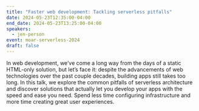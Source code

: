 ```yaml
---
title: "Faster web development: Tackling serverless pitfalls"
date: 2024-05-23T12:35:00-04:00
end_date: 2024-05-23T13:25:00-04:00
speakers:
  - jen-person
event: moar-serverless-2024
draft: false
---
```


In web development, we’ve come a long way from the days of a static HTML-only solution, but let’s face it: despite the advancements of web technologies over the past couple decades, building apps still takes too long. In this talk, we explore the common pitfalls of serverless architecture and discover solutions that actually let you develop your apps with the speed and ease you need. Spend less time configuring infrastructure and more time creating great user experiences.